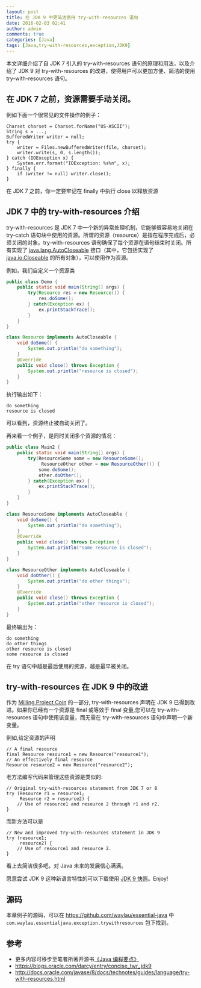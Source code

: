 ```yaml
---
layout: post
title: 在 JDK 9 中更简洁使用 try-with-resources 语句
date: 2016-02-03 02:41
author: admin
comments: true
categories: [Java]
tags: [Java,try-with-resources,exception,JDK9]
---
```


本文详细介绍了自 JDK 7 引入的 try-with-resources 语句的原理和用法，以及介绍了 JDK 9 对 try-with-resources 的改进，使得用户可以更加方便、简洁的使用 try-with-resources 语句。

<!-- more -->

## 在 JDK 7 之前，资源需要手动关闭。

例如下面一个很常见的文件操作的例子：

    Charset charset = Charset.forName("US-ASCII");
    String s = ...;
    BufferedWriter writer = null;
    try {
        writer = Files.newBufferedWriter(file, charset);
        writer.write(s, 0, s.length());
    } catch (IOException x) {
        System.err.format("IOException: %s%n", x);
    } finally {
        if (writer != null) writer.close();
    }

在 JDK 7 之前，你一定要牢记在 finally 中执行 close 以释放资源

## JDK 7 中的 try-with-resources 介绍

try-with-resources 是 JDK 7 中一个新的异常处理机制，它能够很容易地关闭在 try-catch 语句块中使用的资源。所谓的资源（resource）是指在程序完成后，必须关闭的对象。try-with-resources 语句确保了每个资源在语句结束时关闭。所有实现了 [java.lang.AutoCloseable](http://docs.oracle.com/javase/8/docs/api/java/lang/AutoCloseable.html) 接口（其中，它包括实现了 [java.io.Closeable](http://docs.oracle.com/javase/8/docs/api/java/io/Closeable.html) 的所有对象），可以使用作为资源。

例如，我们自定义一个资源类

```java
public class Demo {    
    public static void main(String[] args) {
        try(Resource res = new Resource()) {
            res.doSome();
        } catch(Exception ex) {
            ex.printStackTrace();
        }
    }
}

class Resource implements AutoCloseable {
    void doSome() {
        System.out.println("do something");
    }
    @Override
    public void close() throws Exception {
        System.out.println("resource is closed");
    }
}
```

执行输出如下：

    do something
    resource is closed
    
可以看到，资源终止被自动关闭了。

再来看一个例子，是同时关闭多个资源的情况：

```java
public class Main2 {    
    public static void main(String[] args) {
        try(ResourceSome some = new ResourceSome();
             ResourceOther other = new ResourceOther()) {
            some.doSome();
            other.doOther();
        } catch(Exception ex) {
            ex.printStackTrace();
        }
    }
}

class ResourceSome implements AutoCloseable {
    void doSome() {
        System.out.println("do something");
    }
    @Override
    public void close() throws Exception {
        System.out.println("some resource is closed");
    }
}

class ResourceOther implements AutoCloseable {
    void doOther() {
        System.out.println("do other things");
    }
    @Override
    public void close() throws Exception {
        System.out.println("other resource is closed");
    }
}
```

最终输出为：

    do something
    do other things
    other resource is closed
    some resource is closed

在 try 语句中越是最后使用的资源，越是最早被关闭。

## try-with-resources 在 JDK 9 中的改进

作为 [Milling Project Coin](http://openjdk.java.net/jeps/213) 的一部分, try-with-resources 声明在 JDK 9  已得到改进。如果你已经有一个资源是 final 或等效于 final 变量,您可以在 try-with-resources 语句中使用该变量，而无需在 try-with-resources 语句中声明一个新变量。

例如,给定资源的声明

    // A final resource
    final Resource resource1 = new Resource("resource1");
    // An effectively final resource
    Resource resource2 = new Resource("resource2");
        
老方法编写代码来管理这些资源是类似的:

    // Original try-with-resources statement from JDK 7 or 8
    try (Resource r1 = resource1;
         Resource r2 = resource2) {
        // Use of resource1 and resource 2 through r1 and r2.
    }
    
而新方法可以是

    // New and improved try-with-resources statement in JDK 9
    try (resource1;
         resource2) {
        // Use of resource1 and resource 2.
    }
    
看上去简洁很多吧。对 Java  未来的发展信心满满。

愿意尝试 JDK 9 这种新语言特性的可以下载使用 [JDK 9 快照](https://jdk9.java.net/download/)。Enjoy!

## 源码

本章例子的源码，可以在 <https://github.com/waylau/essential-java> 中 `com.waylau.essentialjava.exception.trywithresources` 包下找到。

## 参考

* 更多内容可移步至笔者所著开源书[《Java 编程要点》](https://github.com/waylau/essential-java)
* <https://blogs.oracle.com/darcy/entry/concise_twr_jdk9>
* <http://docs.oracle.com/javase/8/docs/technotes/guides/language/try-with-resources.html>